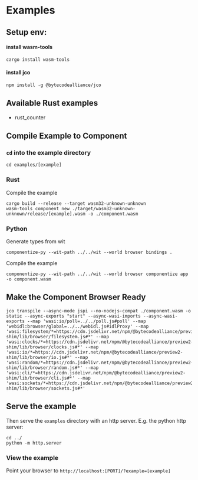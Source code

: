 # Examples

## Setup env:

#### install wasm-tools
```shell
cargo install wasm-tools
```

#### install jco
```shell
npm install -g @bytecodealliance/jco
```

## Available Rust examples
- rust_counter


## Compile Example to Component

### `cd` into the example directory
```shell
cd examples/[example]
```

### Rust
Compile the example
```shell
cargo build --release --target wasm32-unknown-unknown
wasm-tools component new ./target/wasm32-unknown-unknown/release/[example].wasm -o ./component.wasm
```

### Python
Generate types from wit
```shell
componentize-py --wit-path ../../wit --world browser bindings .
```

Compile the example
```shell
componentize-py --wit-path ../../wit --world browser componentize app -o component.wasm
```

## Make the Component Browser Ready
<!-- TODO: remove `--map` for pollable and webidl once jco has working built in pollable and webidl support. -->
```shell
jco transpile --async-mode jspi --no-nodejs-compat ./component.wasm -o static --async-exports "start" --async-wasi-imports --async-wasi-exports --map 'wasi:io/poll=../../poll.js#poll' --map 'webidl:browser/global=../../webidl.js#idlProxy' --map 'wasi:filesystem/*=https://cdn.jsdelivr.net/npm/@bytecodealliance/preview2-shim/lib/browser/filesystem.js#*' --map 'wasi:clocks/*=https://cdn.jsdelivr.net/npm/@bytecodealliance/preview2-shim/lib/browser/clocks.js#*' --map 'wasi:io/*=https://cdn.jsdelivr.net/npm/@bytecodealliance/preview2-shim/lib/browser/io.js#*' --map 'wasi:random/*=https://cdn.jsdelivr.net/npm/@bytecodealliance/preview2-shim/lib/browser/random.js#*' --map 'wasi:cli/*=https://cdn.jsdelivr.net/npm/@bytecodealliance/preview2-shim/lib/browser/cli.js#*' --map 'wasi:sockets/*=https://cdn.jsdelivr.net/npm/@bytecodealliance/preview2-shim/lib/browser/sockets.js#*'
```

## Serve the example
Then serve the `examples` directory with an http server.
E.g. the python http server:
```shell
cd ../
python -m http.server
```

### View the example
Point your browser to `http://localhost:[PORT]/?example=[example]`
